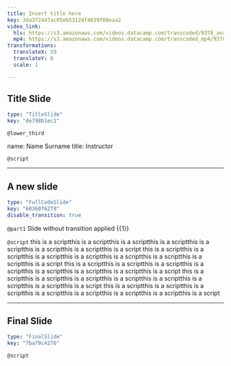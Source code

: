 ```yaml
---
title: Insert title here
key: 3da3f2447ac05eb53124f4639f60eaa2
video_link:
  hls: https://s3.amazonaws.com/videos.datacamp.com/transcoded/9378_analyzing_social_media_data_in_python/v1/hls-9378_ch4_4.master.m3u8
  mp4: https://s3.amazonaws.com/videos.datacamp.com/transcoded_mp4/9378_analyzing_social_media_data_in_python/v1/9378_ch4_4.mp4
transformations:
  translateX: 59
  translateY: 0
  scale: 1

---
```

## Title Slide

```yaml
type: "TitleSlide"
key: "de798b1ec1"
```

`@lower_third`

name: Name Surname
title: Instructor


`@script`



---
## A new slide

```yaml
type: "FullCodeSlide"
key: "60360f62f8"
disable_transition: true
```

`@part1`
Slide without transition applied {{1}}


`@script`
this is a scriptthis is a scriptthis is a scriptthis is a scriptthis is a scriptthis is a scriptthis is a scriptthis is a script
this is a scriptthis is a scriptthis is a scriptthis is a scriptthis is a scriptthis is a scriptthis is a scriptthis is a script
this is a scriptthis is a scriptthis is a scriptthis is a scriptthis is a scriptthis is a scriptthis is a scriptthis is a script
this is a scriptthis is a scriptthis is a scriptthis is a scriptthis is a scriptthis is a scriptthis is a scriptthis is a script
this is a scriptthis is a scriptthis is a scriptthis is a scriptthis is a scriptthis is a scriptthis is a scriptthis is a script


---
## Final Slide

```yaml
type: "FinalSlide"
key: "7ba79c4276"
```

`@script`


